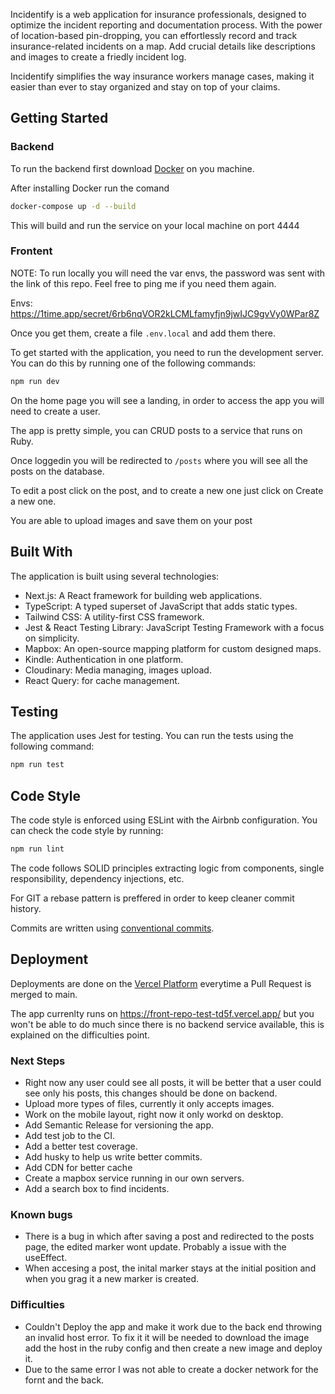 Incidentify is a web application for insurance professionals, designed to optimize the incident reporting and documentation process. With the power of location-based pin-dropping, you can effortlessly record and track insurance-related incidents on a map. Add crucial details like descriptions and images to create a friedly incident log.

Incidentify simplifies the way insurance workers manage cases, making it easier than ever to stay organized and stay on top of your claims.

## Getting Started

### Backend

To run the backend first download [Docker](https://docs.docker.com/get-docker/) on you machine.

After installing Docker run the comand
```bash
docker-compose up -d --build
```

This will build and run the service on your local machine on port 4444

### Frontent

NOTE: To run locally you will need the var envs, the password was sent with the link of this repo. Feel free to ping me if you need them again.

Envs: https://1time.app/secret/6rb6nqVOR2kLCMLfamyfjn9jwIJC9gvVy0WPar8Z

Once you get them, create a file `.env.local` and add them there.

To get started with the application, you need to run the development server. You can do this by running one of the following commands:
```bash
npm run dev
```

On the home page you will see a landing, in order to access the app you will need to create a user. 

The app is pretty simple, you can CRUD posts to a service that runs on Ruby.

Once loggedin you will be redirected to `/posts` where you will see all the posts on the database. 

To edit a post click on the post, and to create a new one just click on Create a new one.

You are able to upload images and save them on your post

## Built With

The application is built using several technologies:
- Next.js: A React framework for building  web applications.
- TypeScript: A typed superset of JavaScript that adds static types.
- Tailwind CSS: A utility-first CSS framework.
- Jest & React Testing Library: JavaScript Testing Framework with a focus on simplicity.
- Mapbox: An open-source mapping platform for custom designed maps.
- Kindle: Authentication in one platform.
- Cloudinary: Media managing, images upload.
- React Query: for cache management.

## Testing

The application uses Jest for testing. You can run the tests using the following command:
```bash
npm run test
```

## Code Style

The code style is enforced using ESLint with the Airbnb configuration. You can check the code style by running:
```bash
npm run lint
```

The code follows SOLID principles extracting logic from components, single responsibility, dependency injections, etc.

For GIT a rebase pattern is preffered in order to keep cleaner commit history.

Commits are written using [conventional commits](https://www.conventionalcommits.org/en/v1.0.0/).

## Deployment
Deployments are done on the [Vercel Platform](https://vercel.com/new) everytime a Pull Request is merged to main.

The app currenlty runs on https://front-repo-test-td5f.vercel.app/ but you won't be able to do much since there is no backend service available, this is explained on the difficulties point.

### Next Steps
- Right now any user could see all posts, it will be better that a user could see only his posts, this changes should be done on backend.
- Upload more types of files, currently it only accepts images.
- Work on the mobile layout, right now it only workd on desktop.
- Add Semantic Release for versioning the app.
- Add test job to the CI.
- Add a better test coverage.
- Add husky to help us write better commits.
- Add CDN for better cache
- Create a mapbox service running in our own servers.
- Add a search box to find incidents.

### Known bugs
- There is a bug in which after saving a post and redirected to the posts page, the edited marker wont update. Probably a issue with the useEffect.
- When accesing a post, the inital marker stays at the initial position and when you grag it a new marker is created.

### Difficulties
- Couldn't Deploy the app and make it work due to the back end throwing an invalid host error. To fix it it will be needed to download the image add the host in the ruby config and then create a new image and deploy it.
- Due to the same error I was not able to create a docker network for the fornt and the back.

